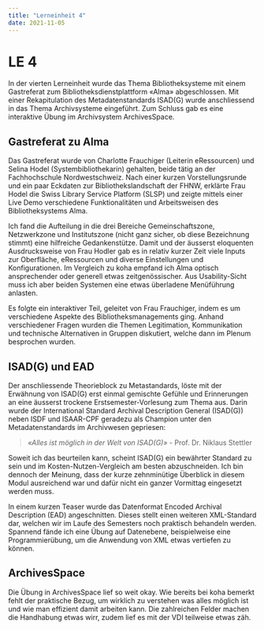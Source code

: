 ```yaml
---
title: "Lerneinheit 4"
date: 2021-11-05
---
```


# LE 4
In der vierten Lerneinheit wurde das Thema Bibliotheksysteme mit einem Gastreferat zum Bibliotheksdienstplattform «Alma» abgeschlossen. Mit einer Rekapitulation des Metadatenstandards ISAD(G) wurde anschliessend in das Thema Archivsysteme eingeführt. Zum Schluss gab es eine interaktive Übung im Archivsystem ArchivesSpace.
## Gastreferat zu Alma
Das Gastreferat wurde von Charlotte Frauchiger (Leiterin eRessourcen) und Selina Hodel (Systembibliothekarin) gehalten, beide tätig an der Fachhochschule Nordwestschweiz. Nach einer kurzen Vorstellungsrunde und ein paar Eckdaten zur Bibliothekslandschaft der FHNW, erklärte Frau Hodel die Swiss Library Service Platform (SLSP) und zeigte mittels einer Live Demo verschiedene Funktionalitäten und Arbeitsweisen des Bibliotheksystems Alma.

Ich fand die Aufteilung in die drei Bereiche Gemeinschaftszone, Netzwerkzone und Institutszone (nicht ganz sicher, ob diese Bezeichnung stimmt) eine hilfreiche Gedankenstütze. Damit und der äusserst eloquenten Ausdrucksweise von Frau Hodler gab es in relativ kurzer Zeit viele Inputs zur Oberfläche, eRessourcen und diverse Einstellungen und Konfigurationen. Im Vergleich zu koha empfand ich Alma optisch ansprechender oder generell etwas zeitgenössischer. Aus Usability-Sicht muss ich aber beiden Systemen eine etwas überladene Menüführung anlasten.

Es folgte ein interaktiver Teil, geleitet von Frau Frauchiger, indem es um verschiedene Aspekte des Bibliotheksmanagements ging. Anhand verschiedener Fragen wurden die Themen Legitimation, Kommunikation und technische Alternativen in Gruppen diskutiert, welche dann im Plenum besprochen wurden.
## ISAD(G) und EAD
Der anschliessende Theorieblock zu Metastandards, löste mit der Erwähnung von ISAD(G) erst einmal gemischte Gefühle und Erinnerungen an eine äusserst trockene Erstsemester-Vorlesung zum Thema aus. Darin wurde der International Standard Archival Description General (ISAD(G)) neben ISDF und ISAAR-CPF geradezu als Champion unter den Metadatenstandards im Archivwesen gepriesen:

> *«Alles ist möglich in der Welt von ISAD(G)»* \- Prof. Dr. Niklaus Stettler

Soweit ich das beurteilen kann, scheint ISAD(G) ein bewährter Standard zu sein und im Kosten-Nutzen-Vergleich am besten abzuschneiden. Ich bin dennoch der Meinung, dass der kurze zehnminütige Überblick in diesem Modul ausreichend war und dafür nicht ein ganzer Vormittag eingesetzt werden muss. 

In einem kurzen Teaser wurde das Datenformat Encoded Archival Description (EAD) angeschnitten. Dieses stellt einen weiteren XML-Standard dar, welchen wir im Laufe des Semesters noch praktisch behandeln werden. Spannend fände ich eine Übung auf Datenebene, beispielweise eine Programmierübung, um die Anwendung von XML etwas vertiefen zu können.
## ArchivesSpace
Die Übung in ArchivesSpace lief so weit okay. Wie bereits bei koha bemerkt fehlt der praktische Bezug, um wirklich zu verstehen was alles möglich ist und wie man effizient damit arbeiten kann. Die zahlreichen Felder machen die Handhabung etwas wirr, zudem lief es mit der VDI teilweise etwas zäh.

